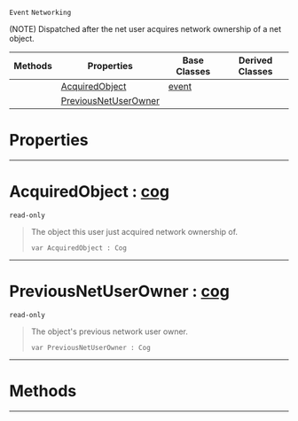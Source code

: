  `Event` `Networking`



(NOTE) Dispatched after the net user acquires network ownership of a net object.

|Methods|Properties|Base Classes|Derived Classes|
|---|---|---|---|
| |[ AcquiredObject](https://github.com/zeroengineteam/ZeroDocs/code_reference/class_reference/netuseracquiredobjectownership.markdown#acquiredobject-zero-engi)|[event](https://github.com/zeroengineteam/ZeroDocs/code_reference/class_reference/event.markdown)| |
| |[ PreviousNetUserOwner](https://github.com/zeroengineteam/ZeroDocs/code_reference/class_reference/netuseracquiredobjectownership.markdown#previousnetuserowner-zer)| | |


 #  Properties


---  
 #  AcquiredObject : [cog](https://github.com/zeroengineteam/ZeroDocs/code_reference/class_reference/cog.markdown)

 `read-only`

> The object this user just acquired network ownership of.
> ``` lang=cpp, name=Zilch
> var AcquiredObject : Cog


---  
 #  PreviousNetUserOwner : [cog](https://github.com/zeroengineteam/ZeroDocs/code_reference/class_reference/cog.markdown)

 `read-only`

> The object's previous network user owner.
> ``` lang=cpp, name=Zilch
> var PreviousNetUserOwner : Cog


---  
 #  Methods


---  
 

 